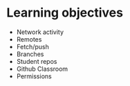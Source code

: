 # Learning objectives

* Network activity
* Remotes
* Fetch/push
* Branches
* Student repos
* Github Classroom
* Permissions